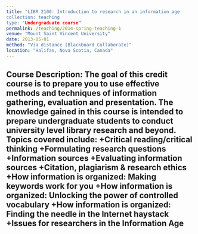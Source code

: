 ```yaml
---
title: "LIBR 2100: Introduction to research in an information age
collection: teaching
type: "Undergraduate course"
permalink: /teaching/2014-spring-teaching-1
venue: "Mount Saint Vincent University"
date: 2013-05-01
method: "Via distance (Blackboard Collaborate)"
location: "Halifax, Nova Scotia, Canada"
---
```


Course Description: The goal of this credit course is to prepare you to use effective methods and techniques of information gathering, evaluation and presentation. The knowledge gained in this course is intended to prepare undergraduate students to conduct university level library research and beyond.
Topics covered include:
+Critical reading/critical thinking
+Formulating research questions
+Information sources
+Evaluating information sources
+Citation, plagiarism & research ethics
+How information is organized: Making keywords work for you
+How information is organized: Unlocking the power of controlled vocabulary
+How information is organized: Finding the needle in the Internet haystack
+Issues for researchers in the Information Age
---
